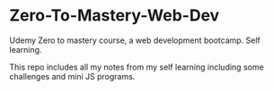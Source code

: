 # Zero-To-Mastery-Web-Dev
Udemy Zero to mastery course, a web development bootcamp. Self learning.

This repo includes all my notes from my self learning including some challenges and mini JS programs.
